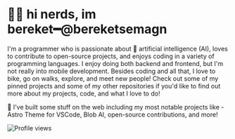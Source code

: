 <h1><b>👋🏽 hi nerds, im bereket━@bereketsemagn</b></h1>

I'm a programmer who is passionate about 🤖 artificial intelligence (AI), loves to contribute to open-source projects, and enjoys coding in a variety of programming languages. I enjoy doing both backend and frontend, but I'm not really into mobile development. Besides coding and all that, I love to bike, go on walks, explore, and meet new people! Check out some of my pinned projects and some of my other repositories if you'd like to find out more about my projects, code, and what I love to do!

💙 I've built some stuff on the web including my most notable projects like - Astro Theme for VSCode, Blob AI, open-source contributions, and more!

![Profile views](https://gpvc.arturio.dev/bereketsemagn)
